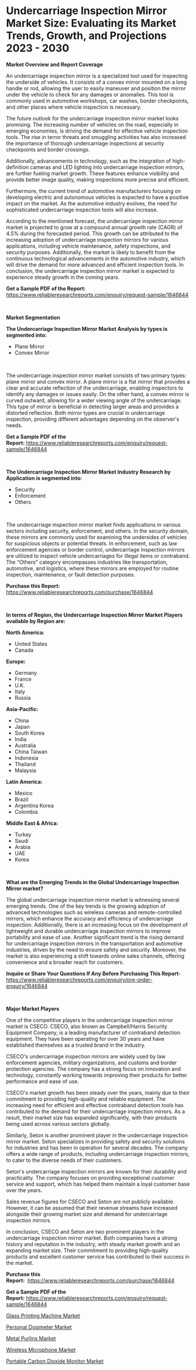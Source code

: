 <p><h1>Undercarriage Inspection Mirror Market Size: Evaluating its Market Trends, Growth, and Projections 2023 - 2030</h1></p><p><strong>Market Overview and Report Coverage</strong></p>
<p><p>An undercarriage inspection mirror is a specialized tool used for inspecting the underside of vehicles. It consists of a convex mirror mounted on a long handle or rod, allowing the user to easily maneuver and position the mirror under the vehicle to check for any damages or anomalies. This tool is commonly used in automotive workshops, car washes, border checkpoints, and other places where vehicle inspection is necessary.</p><p>The future outlook for the undercarriage inspection mirror market looks promising. The increasing number of vehicles on the road, especially in emerging economies, is driving the demand for effective vehicle inspection tools. The rise in terror threats and smuggling activities has also increased the importance of thorough undercarriage inspections at security checkpoints and border crossings.</p><p>Additionally, advancements in technology, such as the integration of high-definition cameras and LED lighting into undercarriage inspection mirrors, are further fueling market growth. These features enhance visibility and provide better image quality, making inspections more precise and efficient.</p><p>Furthermore, the current trend of automotive manufacturers focusing on developing electric and autonomous vehicles is expected to have a positive impact on the market. As the automotive industry evolves, the need for sophisticated undercarriage inspection tools will also increase.</p><p>According to the mentioned forecast, the undercarriage inspection mirror market is projected to grow at a compound annual growth rate (CAGR) of 4.5% during the forecasted period. This growth can be attributed to the increasing adoption of undercarriage inspection mirrors for various applications, including vehicle maintenance, safety inspections, and security purposes. Additionally, the market is likely to benefit from the continuous technological advancements in the automotive industry, which will drive the demand for more advanced and efficient inspection tools. In conclusion, the undercarriage inspection mirror market is expected to experience steady growth in the coming years.</p></p>
<p><strong>Get a Sample PDF of the Report:</strong> <a href="https://www.reliableresearchreports.com/enquiry/request-sample/1646844">https://www.reliableresearchreports.com/enquiry/request-sample/1646844</a></p>
<p>&nbsp;</p>
<p><strong>Market Segmentation</strong></p>
<p><strong>The Undercarriage Inspection Mirror Market Analysis by types is segmented into:</strong></p>
<p><ul><li>Plane Mirror</li><li>Convex Mirror</li></ul></p>
<p>&nbsp;</p>
<p><p>The undercarriage inspection mirror market consists of two primary types: plane mirror and convex mirror. A plane mirror is a flat mirror that provides a clear and accurate reflection of the undercarriage, enabling inspectors to identify any damages or issues easily. On the other hand, a convex mirror is curved outward, allowing for a wider viewing angle of the undercarriage. This type of mirror is beneficial in detecting larger areas and provides a distorted reflection. Both mirror types are crucial in undercarriage inspection, providing different advantages depending on the observer's needs.</p></p>
<p><strong>Get a Sample PDF of the Report:</strong>&nbsp;<a href="https://www.reliableresearchreports.com/enquiry/request-sample/1646844">https://www.reliableresearchreports.com/enquiry/request-sample/1646844</a></p>
<p>&nbsp;</p>
<p><strong>The Undercarriage Inspection Mirror Market Industry Research by Application is segmented into:</strong></p>
<p><ul><li>Security</li><li>Enforcement</li><li>Others</li></ul></p>
<p>&nbsp;</p>
<p><p>The undercarriage inspection mirror market finds applications in various sectors including security, enforcement, and others. In the security domain, these mirrors are commonly used for examining the undersides of vehicles for suspicious objects or potential threats. In enforcement, such as law enforcement agencies or border control, undercarriage inspection mirrors are utilized to inspect vehicle undercarriages for illegal items or contraband. The "Others" category encompasses industries like transportation, automotive, and logistics, where these mirrors are employed for routine inspection, maintenance, or fault detection purposes.</p></p>
<p><strong>Purchase this Report:</strong>&nbsp; <a href="https://www.reliableresearchreports.com/purchase/1646844">https://www.reliableresearchreports.com/purchase/1646844</a></p>
<p>&nbsp;</p>
<p><strong>In terms of Region, the Undercarriage Inspection Mirror Market Players available by Region are:</strong></p>
<p>
    <p> <strong> North America: </strong>
        <ul>
            <li>United States</li>
            <li>Canada</li>
        </ul>
        </p> 
    <p> <strong> Europe: </strong>
        <ul>
            <li>Germany</li>
            <li>France</li>
            <li>U.K.</li>
            <li>Italy</li>
            <li>Russia</li>
        </ul>
        </p> 
    <p> <strong> Asia-Pacific: </strong>
        <ul>
            <li>China</li>
            <li>Japan</li>
            <li>South Korea</li>
            <li>India</li>
            <li>Australia</li>
            <li>China Taiwan</li>
            <li>Indonesia</li>
            <li>Thailand</li>
            <li>Malaysia</li>
        </ul>
        </p> 
    <p> <strong> Latin America: </strong>
        <ul>
            <li>Mexico</li>
            <li>Brazil</li>
            <li>Argentina Korea</li>
            <li>Colombia</li>
        </ul>
        </p> 
    <p> <strong> Middle East & Africa: </strong>
        <ul>
            <li>Turkey</li>
            <li>Saudi</li>
            <li>Arabia</li>
            <li>UAE</li>
            <li>Korea</li>
        </ul>
    </p>
    </p>
<p>&nbsp;</p>
<p><strong>What are the Emerging Trends in the Global Undercarriage Inspection Mirror market?</strong></p>
<p><p>The global undercarriage inspection mirror market is witnessing several emerging trends. One of the key trends is the growing adoption of advanced technologies such as wireless cameras and remote-controlled mirrors, which enhance the accuracy and efficiency of undercarriage inspection. Additionally, there is an increasing focus on the development of lightweight and durable undercarriage inspection mirrors to improve portability and ease of use. Another significant trend is the rising demand for undercarriage inspection mirrors in the transportation and automotive industries, driven by the need to ensure safety and security. Moreover, the market is also experiencing a shift towards online sales channels, offering convenience and a broader reach for customers.</p></p>
<p><strong>Inquire or Share Your Questions If Any Before Purchasing This Report</strong>- <a href="https://www.reliableresearchreports.com/enquiry/pre-order-enquiry/1646844">https://www.reliableresearchreports.com/enquiry/pre-order-enquiry/1646844</a></p>
<p>&nbsp;</p>
<p><strong>Major Market Players</strong></p>
<p><p>One of the competitive players in the undercarriage inspection mirror market is CSECO. CSECO, also known as Campbell/Harris Security Equipment Company, is a leading manufacturer of contraband detection equipment. They have been operating for over 30 years and have established themselves as a trusted brand in the industry.</p><p>CSECO's undercarriage inspection mirrors are widely used by law enforcement agencies, military organizations, and customs and border protection agencies. The company has a strong focus on innovation and technology, constantly working towards improving their products for better performance and ease of use.</p><p>CSECO's market growth has been steady over the years, mainly due to their commitment to providing high-quality and reliable equipment. The increasing need for efficient and effective contraband detection tools has contributed to the demand for their undercarriage inspection mirrors. As a result, their market size has expanded significantly, with their products being used across various sectors globally.</p><p>Similarly, Seton is another prominent player in the undercarriage inspection mirror market. Seton specializes in providing safety and security solutions for industries and has been in operation for several decades. The company offers a wide range of products, including undercarriage inspection mirrors, to cater to the diverse needs of their customers.</p><p>Seton's undercarriage inspection mirrors are known for their durability and practicality. The company focuses on providing exceptional customer service and support, which has helped them maintain a loyal customer base over the years.</p><p>Sales revenue figures for CSECO and Seton are not publicly available. However, it can be assumed that their revenue streams have increased alongside their growing market size and demand for undercarriage inspection mirrors.</p><p>In conclusion, CSECO and Seton are two prominent players in the undercarriage inspection mirror market. Both companies have a strong history and reputation in the industry, with steady market growth and an expanding market size. Their commitment to providing high-quality products and excellent customer service has contributed to their success in the market.</p></p>
<p><strong>Purchase this Report:</strong>&nbsp;&nbsp;<a href="https://www.reliableresearchreports.com/purchase/1646844">https://www.reliableresearchreports.com/purchase/1646844</a></p>
<p></p>
<p><strong>Get a Sample PDF of the Report:</strong>&nbsp;<a href="https://www.reliableresearchreports.com/enquiry/request-sample/1646844">https://www.reliableresearchreports.com/enquiry/request-sample/1646844</a></p>
<p><p><a href="https://www.linkedin.com/pulse/glass-printing-machine-market-size-growth-forecast-from-userf/">Glass Printing Machine Market</a></p><p><a href="https://medium.com/@press.bell.sigh/personal-dosimeter-market-analysis-its-cagr-market-segmentation-and-global-industry-overview-73b28575092d">Personal Dosimeter Market</a></p><p><a href="https://www.linkedin.com/pulse/metal-purlins-market-research-report-provides-thorough-industry-ynv6f/">Metal Purlins Market</a></p><p><a href="https://medium.com/@beauhagenes2023/wireless-microphone-market-trends-and-market-analysis-forecasted-for-period-2023-2030-8968680c817e">Wireless Microphone Market</a></p><p><a href="https://www.linkedin.com/pulse/portable-carbon-dioxide-monitor-market-insights-players-forecast-1gmye/">Portable Carbon Dioxide Monitor Market</a></p></p>